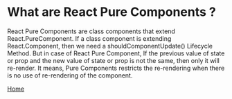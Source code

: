 # What are React Pure Components ?

React Pure Components are class components that extend React.PureComponent. If a class component is extending React.Component, then we need a shouldComponentUpdate() Lifecycle Method. But in case of React Pure Component,  If the previous value of state or prop and the new value of state or prop is not the same, then only it will re-render. It means, Pure Components restricts the re-rendering when there is no use of re-rendering of the component. 

[Home](https://github.com/subratsir/DSA-JavaScript/blob/main/subratsir/README.md)
